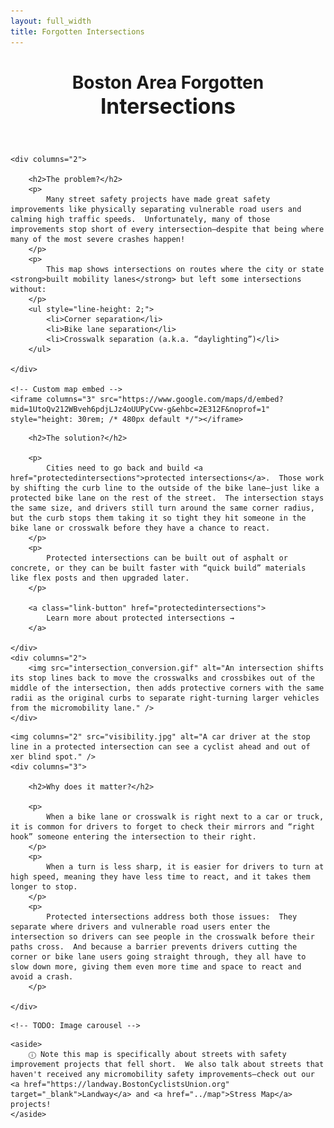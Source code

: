 ```yaml
---
layout: full_width
title: Forgotten Intersections
---
```


<header>
	<h1>
		Boston Area Forgotten
		<br />
		<big>Intersections</big>
	</h1>
</header>

<section class="multi-column-row">
	
	<div columns="2">
		
		<h2>The problem?</h2>
		<p>
			Many street safety projects have made great safety improvements like physically separating vulnerable road users and calming high traffic speeds.  Unfortunately, many of those improvements stop short of every intersection—despite that being where many of the most severe crashes happen!
		</p>
		<p>
			This map shows intersections on routes where the city or state <strong>built mobility lanes</strong> but left some intersections without:
		</p>
		<ul style="line-height: 2;">
			<li>Corner separation</li>
			<li>Bike lane separation</li>
			<li>Crosswalk separation (a.k.a. “daylighting”)</li>
		</ul>
		
	</div>
	
	<!-- Custom map embed -->
	<iframe columns="3" src="https://www.google.com/maps/d/embed?mid=1UtoQv212WBveh6pdjLJz4oUUPyCvw-g&ehbc=2E312F&noprof=1" style="height: 30rem; /* 480px default */"></iframe>
	
</section>
<section class="multi-column-row">
	<div columns="3">
		
		<h2>The solution?</h2>
		
		<p>
			Cities need to go back and build <a href="protectedintersections">protected intersections</a>.  Those work by shifting the curb line to the outside of the bike lane—just like a protected bike lane on the rest of the street.  The intersection stays the same size, and drivers still turn around the same corner radius, but the curb stops them taking it so tight they hit someone in the bike lane or crosswalk before they have a chance to react.
		</p>
		<p>
			Protected intersections can be built out of asphalt or concrete, or they can be built faster with “quick build” materials like flex posts and then upgraded later.
		</p>
		
		<a class="link-button" href="protectedintersections">
			Learn more about protected intersections →
		</a>
		
	</div>
	<div columns="2">
		<img src="intersection_conversion.gif" alt="An intersection shifts its stop lines back to move the crosswalks and crossbikes out of the middle of the intersection, then adds protective corners with the same radii as the original curbs to separate right-turning larger vehicles from the micromobility lane." />
	</div>
	
</section>
<section class="multi-column-row">
	
	<img columns="2" src="visibility.jpg" alt="A car driver at the stop line in a protected intersection can see a cyclist ahead and out of xer blind spot." />
	<div columns="3">
		
		<h2>Why does it matter?</h2>
		
		<p>
			When a bike lane or crosswalk is right next to a car or truck, it is common for drivers to forget to check their mirrors and “right hook” someone entering the intersection to their right.
		</p>
		<p>
			When a turn is less sharp, it is easier for drivers to turn at high speed, meaning they have less time to react, and it takes them longer to stop.
		</p>
		<p>
			Protected intersections address both those issues:  They separate where drivers and vulnerable road users enter the intersection so drivers can see people in the crosswalk before their paths cross.  And because a barrier prevents drivers cutting the corner or bike lane users going straight through, they all have to slow down more, giving them even more time and space to react and avoid a crash.
		</p>
		
	</div>
	
</section>
<section>

	<!-- TODO: Image carousel -->

</section>
<section>
	
	<aside>
		ⓘ Note this map is specifically about streets with safety improvement projects that fell short.  We also talk about streets that haven't received any micromobility safety improvements—check out our <a href="https://landway.BostonCyclistsUnion.org" target="_blank">Landway</a> and <a href="../map">Stress Map</a> projects!
	</aside>
	
</section>

